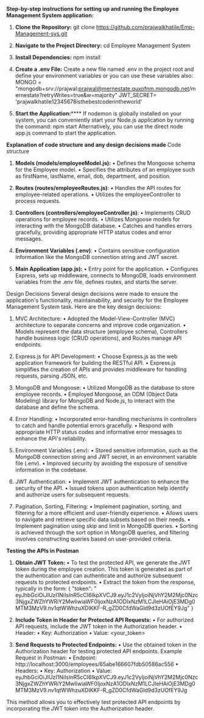 **Step-by-step instructions for setting up and running the Employee Management System application:**

1.	**Clone the Repository:**
git clone https://github.com/prajwalkhatile/Emp-Management-sys.git

2.	**Navigate to the Project Directory:**
cd Employee Management System

3.	**Install Dependencies:**
npm install

4.	**Create a .env File:**
Create a new file named .env in the project root and define your environment variables or you can use these variables also:
MONGO = "mongodb+srv://prajwal:prajwal@mernestate.quxofnm.mongodb.net/mernestate?retryWrites=true&w=majority"
JWT_SECRET= 'prajwalkhatile12345678isthebestcoderintheworld'

5. **Start the Application:******
If nodemon is globally installed on your system, you can conveniently start your Node.js application by running the command:   npm start
Alternatively, you can use the direct node app.js command to start the application.


**Explanation of code structure and any design decisions made**
Code structure

1.	**Models (models/employeeModel.js):**
•	Defines the Mongoose schema for the Employee model.
•	Specifies the attributes of an employee such as firstName, lastName, email, dob, department, and position.

2.	**Routes (routes/employeeRoutes.js)**:
•	Handles the API routes for employee-related operations.
•	Utilizes the employeeController to process requests.

3.	**Controllers (controllers/employeeController.js)**:
•	Implements CRUD operations for employee records.
•	Utilizes Mongoose models for interacting with the MongoDB database.
•	Catches and handles errors gracefully, providing appropriate HTTP status codes and error messages.

4.	**Environment Variables (.env)**:
•	Contains sensitive configuration information like the MongoDB connection string and JWT secret.

5.	**Main Application (app.js):**
•	Entry point for the application.
•	Configures Express, sets up middleware, connects to MongoDB, loads environment variables from the .env file, defines routes, and starts the server.

Design Decisions
Several design decisions were made to ensure the application's functionality, maintainability, and security for the Employee Management System task. Here are the key design decisions:

1.	MVC Architecture:
•	Adopted the Model-View-Controller (MVC) architecture to separate concerns and improve code organization.
•	Models represent the data structure (employee schema), Controllers handle business logic (CRUD operations), and Routes manage API endpoints.

2.	Express.js for API Development:
•	Choose Express.js as the web application framework for building the RESTful API.
•	Express.js simplifies the creation of APIs and provides middleware for handling requests, parsing JSON, etc.

3.	MongoDB and Mongoose:
•	Utilized MongoDB as the database to store employee records.
•	Employed Mongoose, an ODM (Object Data Modeling) library for MongoDB and Node.js, to interact with the database and define the schema.

4.	Error Handling:
•	Incorporated error-handling mechanisms in controllers to catch and handle potential errors gracefully.
•	Respond with appropriate HTTP status codes and informative error messages to enhance the API's reliability.

5.	Environment Variables (.env):
•	Stored sensitive information, such as the MongoDB connection string and JWT secret, in an environment variable file (.env).
•	Improved security by avoiding the exposure of sensitive information in the codebase.

6.	JWT Authentication:
•  Implement JWT authentication to enhance the security of the API.
•   Issued tokens upon authentication help identify and authorize users for subsequent requests.

7.	Pagination, Sorting, Filtering:
•	Implement pagination, sorting, and filtering for a more efficient and user-friendly experience.
•	Allows users to navigate and retrieve specific data subsets based on their needs.
•	Implement pagination using skip and limit in MongoDB queries.
•	Sorting is achieved through the sort option in MongoDB queries, and filtering involves constructing queries based on user-provided criteria.


**Testing the APIs in Postman**

1.	**Obtain JWT Token:**
•	To test the protected API, we generate the JWT token during the employee creation. This token is generated as part of the authentication and can authenticate and authorize subsequent requests to protected endpoints.
•	Extract the token from the response, typically in the form:
{ "token": " eyJhbGciOiJIUzI1NiIsInR5cCI6IkpXVCJ9.eyJ1c2VyIjoiNjVhY2M2Mjc0Nzc3NjgxZWZhYWRiY2MwIiwiaWF0IjoxNzA1ODIxNzM1LCJleHAiOjE3MDg0MTM3MzV9.nv1qtWWhzuXDIKKF-R_gZD0CfdWaGld9d3zUOfEY9Jg" }
 
2.	**Include Token in Header for Protected API Requests:**
•	For authorized API requests, include the JWT token in the Authorization header.
•	Header:
•	Key: Authorization
•	Value: <your_token>

3.	**Send Requests to Protected Endpoints:**
•	Use the obtained token in the Authorization header for testing protected API endpoints.
Example Request in Postman:
•	Endpoint: http://localhost:3000/employees/65abe166607fdb50586ac556
•	Headers:
•	Key: Authorization
•	Value: eyJhbGciOiJIUzI1NiIsInR5cCI6IkpXVCJ9.eyJ1c2VyIjoiNjVhY2M2Mjc0Nzc3NjgxZWZhYWRiY2MwIiwiaWF0IjoxNzA1ODIxNzM1LCJleHAiOjE3MDg0MTM3MzV9.nv1qtWWhzuXDIKKF-R_gZD0CfdWaGld9d3zUOfEY9Jg

This method allows you to effectively test protected API endpoints by incorporating the JWT token into the Authorization header.

